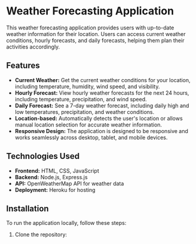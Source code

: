 # Weather Forecasting Application

This weather forecasting application provides users with up-to-date weather information for their location. Users can access current weather conditions, hourly forecasts, and daily forecasts, helping them plan their activities accordingly.

## Features

- **Current Weather:** Get the current weather conditions for your location, including temperature, humidity, wind speed, and visibility.
- **Hourly Forecast:** View hourly weather forecasts for the next 24 hours, including temperature, precipitation, and wind speed.
- **Daily Forecast:** See a 7-day weather forecast, including daily high and low temperatures, precipitation, and weather conditions.
- **Location-based:** Automatically detects the user's location or allows manual location selection for accurate weather information.
- **Responsive Design:** The application is designed to be responsive and works seamlessly across desktop, tablet, and mobile devices.

## Technologies Used

- **Frontend:** HTML, CSS, JavaScript
- **Backend:** Node.js, Express.js
- **API:** OpenWeatherMap API for weather data
- **Deployment:** Heroku for hosting

## Installation

To run the application locally, follow these steps:

1. Clone the repository:
